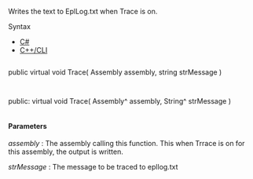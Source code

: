 Writes the text to EplLog.txt when Trace is on.

Syntax

* [C#](#i-syntax-CS)
* [C++/CLI](#i-syntax-CPP2005)

```
```
public virtual void Trace( 
   Assembly assembly,
   string strMessage
)
```
```

```
```
public:
virtual void Trace( 
   Assembly^ assembly,
   String^ strMessage
)
```
```

#### Parameters

*assembly*
:   The assembly calling this function. This when Trrace is on for this assembly, the output is written.

*strMessage*
:   The message to be traced to epllog.txt

